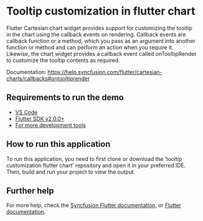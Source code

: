 # Tooltip customization in flutter chart

Flutter Cartesian chart widget provides support for customizing the tooltip in the chart using the callback events on rendering. Callback events are callback function or a method, which you pass as an argument into another function or method and can perform an action when you require it. Likewise, the chart widget provides a callback event called onTooltipRender to customize the tooltip contents as required.

Documentation: https://help.syncfusion.com/flutter/cartesian-charts/callbacks#ontooltiprender 

## Requirements to run the demo
* [VS Code](https://code.visualstudio.com/download)
* [Flutter SDK v2.0.0+](https://flutter.dev/docs/development/tools/sdk/overview)
* [For more development tools](https://flutter.dev/docs/development/tools/devtools/overview)

## How to run this application
To run this application, you need to first clone or download the ‘tooltip customization flutter chart’ repository and open it in your preferred IDE. Then, build and run your project to view the output.

## Further help
For more help, check the [Syncfusion Flutter documentation](https://help.syncfusion.com/flutter/introduction/overview), or
 [Flutter documentation](https://flutter.dev/docs/get-started/install).
